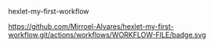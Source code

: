 hexlet-my-first-workflow

https://github.com/Mirroel-Alvares/hexlet-my-first-workflow.git/actions/workflows/WORKFLOW-FILE/badge.svg